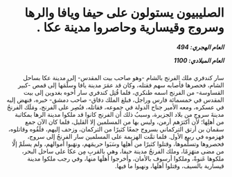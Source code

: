 <h1 dir="rtl">الصليبيون يستولون على حيفا ويافا والرها وسروج وقيسارية وحاصروا مدينة عكا .</h1>

<h5 dir="rtl">العام الهجري:  494

العام الميلادي: 1100

</h5>

<p dir="rtl">سار كندفري ملك الفرنج بالشام -وهو صاحب بيت المقدس- إلى مدينة عكا بساحل الشام، فحصرها فأصابه سهم فقتله، وكان قد عمَرَ مدينة يافا وسلَّمَها إلى قمص -كبير القساوسة- من الفرنج اسمه طنكري، فلما قُتِل كندفري سار أخوه بغدوين إلى بيت المقدس في خمسمائة فارس وراجل، فبلغ الملك دقاق- صاحب دمشق- خبره، فنهض إليه في عسكره، ومعه الأمير جناح الدولة في جموعه، فقاتله، فنُصِر على الفرنج، ومَلَك الفرنجُ مدينةَ سروج من بلاد الجزيرة، وسببُ ذلك أن الفرنج كانوا قد ملكوا مدينة الرها بمكاتبة من أهلِها؛ لأن أكثرَهم أرمن، وليس بها من المسلمين إلا القليل، فلما كان الآن جمع سقمان بن أرتق التركماني بسروج جمعًا كثيرًا من التركمان، وزحف إليهم، فلَقُوه وقاتلوه، فهزموه في ربيع الأول. فلما تمَّت الهزيمة على المسلمين سار الفرنجُ إلى سروج، فحصروها وتسلَّموها، وقتلوا كثيرًا من أهلِها وسَبَوا حريمَهم، ونهَبوا أموالهم، ولم يسلَمْ إلَّا من مضى منهَزِمًا، وملك الفرنجُ مدينة حيفا، وهي بالقربِ مِن عكا على ساحل البحر، ملكوها عَنوةً، وملكوا أرسوف بالأمان، وأخرجوا أهلَها منها، وفي رجب ملكوا مدينة قيسارية بالسيف، وقتلوا أهلَها، ونهبوا ما فيها.</p></br>
